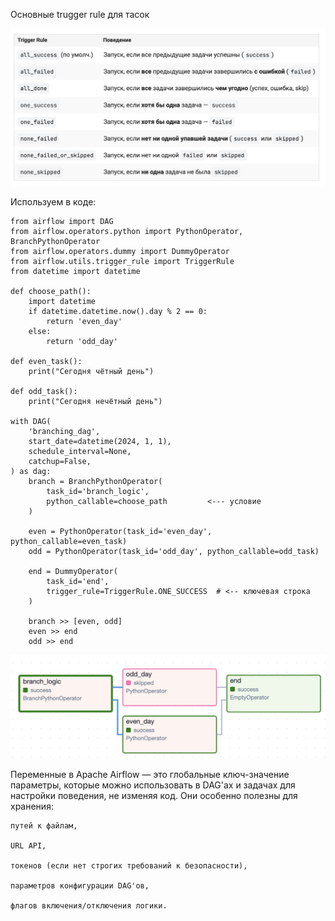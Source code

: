 Основные trugger rule для тасок

![Screenshot 2025-09-08 at 18.56.41.png](images/Screenshot%202025-09-08%20at%2018.56.41.png)

Используем в коде:

    from airflow import DAG
    from airflow.operators.python import PythonOperator, BranchPythonOperator
    from airflow.operators.dummy import DummyOperator
    from airflow.utils.trigger_rule import TriggerRule
    from datetime import datetime
    
    def choose_path():
        import datetime
        if datetime.datetime.now().day % 2 == 0:
            return 'even_day'
        else:
            return 'odd_day'
    
    def even_task():
        print("Сегодня чётный день")
    
    def odd_task():
        print("Сегодня нечётный день")
    
    with DAG(
        'branching_dag',
        start_date=datetime(2024, 1, 1),
        schedule_interval=None,
        catchup=False,
    ) as dag:
        branch = BranchPythonOperator(
            task_id='branch_logic',
            python_callable=choose_path         <--- условие
        )
    
        even = PythonOperator(task_id='even_day', python_callable=even_task)
        odd = PythonOperator(task_id='odd_day', python_callable=odd_task)
    
        end = DummyOperator(
            task_id='end',
            trigger_rule=TriggerRule.ONE_SUCCESS  # <-- ключевая строка
        )
    
        branch >> [even, odd]
        even >> end
        odd >> end

![Screenshot 2025-09-08 at 19.04.31.png](images/Screenshot%202025-09-08%20at%2019.04.31.png)

Переменные в Apache Airflow — это глобальные ключ-значение параметры, которые можно использовать в DAG'ах и задачах для настройки поведения, 
не изменяя код. Они особенно полезны для хранения:

    путей к файлам,
    
    URL API,
    
    токенов (если нет строгих требований к безопасности),
    
    параметров конфигурации DAG'ов,
    
    флагов включения/отключения логики.

















